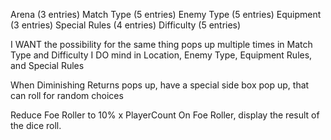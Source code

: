 Arena (3 entries)
Match Type (5 entries)
Enemy Type (5 entries)
Equipment (3 entries)
Special Rules (4 entries)
 Difficulty (5 entries)

I WANT the possibility for the same thing pops up multiple times in Match Type and Difficulty
I DO mind in Location, Enemy Type, Equipment Rules, and Special Rules




When Diminishing Returns pops up, have a special side box pop up, that can roll for random choices






Reduce Foe Roller to 10% x PlayerCount
On Foe Roller, display the result of the dice roll.
